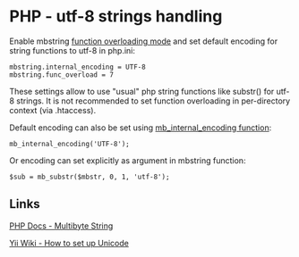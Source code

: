 PHP - utf-8 strings handling
============================================

Enable mbstring [function overloading mode](http://www.php.net/manual/en/mbstring.overload.php) and set default
encoding for string functions to utf-8 in php.ini:

    mbstring.internal_encoding = UTF-8
    mbstring.func_overload = 7

These settings allow to use "usual" php string functions like substr() for utf-8 strings.
It is not recommended to set function overloading in per-directory context (via .htaccess).

Default encoding can also be set using [mb_internal_encoding function](http://php.net/manual/en/function.mb-internal-encoding.php):

    mb_internal_encoding('UTF-8');

Or encoding can set explicitly as argument in mbstring function:

    $sub = mb_substr($mbstr, 0, 1, 'utf-8');

Links
--------------------------------------------

[PHP Docs - Multibyte String](http://www.php.net/manual/en/book.mbstring.php)

[Yii Wiki - How to set up Unicode](http://www.yiiframework.com/wiki/16/how-to-set-up-unicode/)
